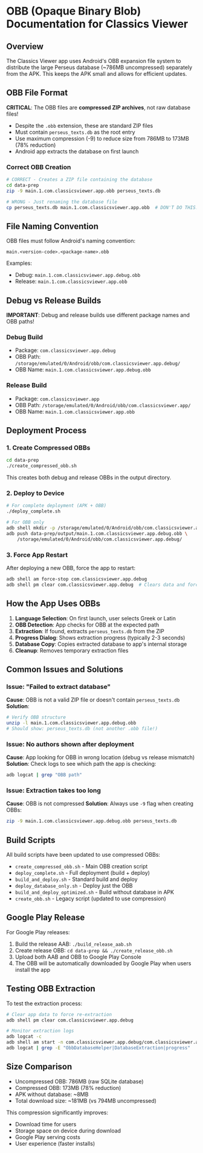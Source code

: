 # OBB (Opaque Binary Blob) Documentation for Classics Viewer

## Overview

The Classics Viewer app uses Android's OBB expansion file system to distribute the large Perseus database (~786MB uncompressed) separately from the APK. This keeps the APK small and allows for efficient updates.

## OBB File Format

**CRITICAL**: The OBB files are **compressed ZIP archives**, not raw database files!

- Despite the `.obb` extension, these are standard ZIP files
- Must contain `perseus_texts.db` as the root entry
- Use maximum compression (-9) to reduce size from 786MB to 173MB (78% reduction)
- Android app extracts the database on first launch

### Correct OBB Creation

```bash
# CORRECT - Creates a ZIP file containing the database
cd data-prep
zip -9 main.1.com.classicsviewer.app.obb perseus_texts.db

# WRONG - Just renaming the database file
cp perseus_texts.db main.1.com.classicsviewer.app.obb  # DON'T DO THIS!
```

## File Naming Convention

OBB files must follow Android's naming convention:
```
main.<version-code>.<package-name>.obb
```

Examples:
- Debug: `main.1.com.classicsviewer.app.debug.obb`
- Release: `main.1.com.classicsviewer.app.obb`

## Debug vs Release Builds

**IMPORTANT**: Debug and release builds use different package names and OBB paths!

### Debug Build
- Package: `com.classicsviewer.app.debug`
- OBB Path: `/storage/emulated/0/Android/obb/com.classicsviewer.app.debug/`
- OBB Name: `main.1.com.classicsviewer.app.debug.obb`

### Release Build
- Package: `com.classicsviewer.app`
- OBB Path: `/storage/emulated/0/Android/obb/com.classicsviewer.app/`
- OBB Name: `main.1.com.classicsviewer.app.obb`

## Deployment Process

### 1. Create Compressed OBBs
```bash
cd data-prep
./create_compressed_obb.sh
```

This creates both debug and release OBBs in the output directory.

### 2. Deploy to Device
```bash
# For complete deployment (APK + OBB)
./deploy_complete.sh

# For OBB only
adb shell mkdir -p /storage/emulated/0/Android/obb/com.classicsviewer.app.debug/
adb push data-prep/output/main.1.com.classicsviewer.app.debug.obb \
    /storage/emulated/0/Android/obb/com.classicsviewer.app.debug/
```

### 3. Force App Restart
After deploying a new OBB, force the app to restart:
```bash
adb shell am force-stop com.classicsviewer.app.debug
adb shell pm clear com.classicsviewer.app.debug  # Clears data and forces re-extraction
```

## How the App Uses OBBs

1. **Language Selection**: On first launch, user selects Greek or Latin
2. **OBB Detection**: App checks for OBB at the expected path
3. **Extraction**: If found, extracts `perseus_texts.db` from the ZIP
4. **Progress Dialog**: Shows extraction progress (typically 2-3 seconds)
5. **Database Copy**: Copies extracted database to app's internal storage
6. **Cleanup**: Removes temporary extraction files

## Common Issues and Solutions

### Issue: "Failed to extract database"
**Cause**: OBB is not a valid ZIP file or doesn't contain `perseus_texts.db`
**Solution**: 
```bash
# Verify OBB structure
unzip -l main.1.com.classicsviewer.app.debug.obb
# Should show: perseus_texts.db (not another .obb file!)
```

### Issue: No authors shown after deployment
**Cause**: App looking for OBB in wrong location (debug vs release mismatch)
**Solution**: Check logs to see which path the app is checking:
```bash
adb logcat | grep "OBB path"
```

### Issue: Extraction takes too long
**Cause**: OBB is not compressed
**Solution**: Always use `-9` flag when creating OBBs:
```bash
zip -9 main.1.com.classicsviewer.app.debug.obb perseus_texts.db
```

## Build Scripts

All build scripts have been updated to use compressed OBBs:

- `create_compressed_obb.sh` - Main OBB creation script
- `deploy_complete.sh` - Full deployment (build + deploy)
- `build_and_deploy.sh` - Standard build and deploy
- `deploy_database_only.sh` - Deploy just the OBB
- `build_and_deploy_optimized.sh` - Build without database in APK
- `create_obb.sh` - Legacy script (updated to use compression)

## Google Play Release

For Google Play releases:
1. Build the release AAB: `./build_release_aab.sh`
2. Create release OBB: `cd data-prep && ./create_release_obb.sh`
3. Upload both AAB and OBB to Google Play Console
4. The OBB will be automatically downloaded by Google Play when users install the app

## Testing OBB Extraction

To test the extraction process:
```bash
# Clear app data to force re-extraction
adb shell pm clear com.classicsviewer.app.debug

# Monitor extraction logs
adb logcat -c
adb shell am start -n com.classicsviewer.app.debug/com.classicsviewer.app.MainActivity
adb logcat | grep -E "ObbDatabaseHelper|DatabaseExtraction|progress"
```

## Size Comparison

- Uncompressed OBB: 786MB (raw SQLite database)
- Compressed OBB: 173MB (78% reduction)
- APK without database: ~8MB
- Total download size: ~181MB (vs 794MB uncompressed)

This compression significantly improves:
- Download time for users
- Storage space on device during download
- Google Play serving costs
- User experience (faster installs)